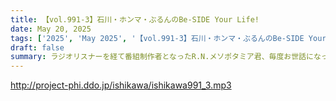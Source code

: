 ```yaml
---
title: 【vol.991-3】石川・ホンマ・ぶるんのBe-SIDE Your Life!
date: May 20, 2025
tags: ['2025', 'May 2025', '【vol.991-3】石川・ホンマ・ぶるんのBe-SIDE Your Lif']
draft: false
summary: ラジオリスナーを経て番組制作者となったR.N.メソポタミア君、毎度お世話になっております。ご指摘、ごもっともですw　石川代表も笑うしか有りませんねwwさて、「いきなりスカイプ」を継承する新コーナーは「Teams」を用いる方向です。応募要項は、本編にて。奮ってご参加下さい！
---
```


http://project-phi.ddo.jp/ishikawa/ishikawa991_3.mp3